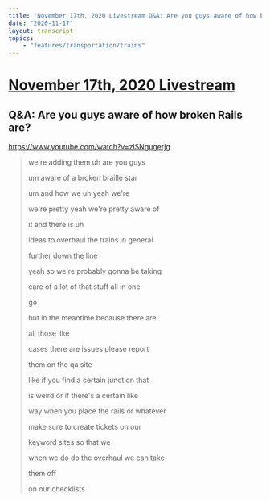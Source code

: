 ```yaml
---
title: "November 17th, 2020 Livestream Q&A: Are you guys aware of how broken Rails are?"
date: "2020-11-17"
layout: transcript
topics:
    - "features/transportation/trains"
---
```

# [November 17th, 2020 Livestream](../2020-11-17.md)
## Q&A: Are you guys aware of how broken Rails are?
https://www.youtube.com/watch?v=ziSNgugerjg
> we're adding them uh are you guys
> 
> um aware of a broken braille star
> 
> um and how we uh yeah we're
> 
> we're pretty yeah we're pretty aware of
> 
> it and there is uh
> 
> ideas to overhaul the trains in general
> 
> further down the line
> 
> yeah so we're probably gonna be taking
> 
> care of a lot of that stuff all in one
> 
> go
> 
> but in the meantime because there are
> 
> all those like
> 
> cases there are issues please report
> 
> them on the qa site
> 
> like if you find a certain junction that
> 
> is weird or if there's a certain like
> 
> way when you place the rails or whatever
> 
> make sure to create tickets on our
> 
> keyword sites so that we
> 
> when we do do the overhaul we can take
> 
> them off
> 
> on our checklists
> 
